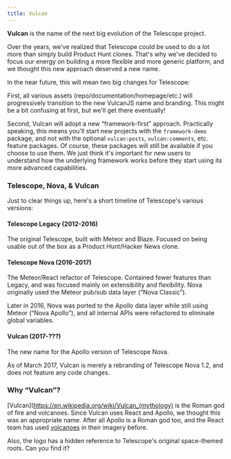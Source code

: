```yaml
---
title: Vulcan
---
```


**Vulcan** is the name of the next big evolution of the Telescope project. 

Over the years, we've realized that Telescope could be used to do a lot more than simply build Product Hunt clones. That's why we've decided to focus our energy on building a more flexible and more generic platform, and we thought this new approach deserved a new name. 

In the near future, this will mean two big changes for Telescope:

First, all various assets (repo/documentation/homepage/etc.) will progressively transition to the new VulcanJS name and branding. This might be a bit confusing at first, but we'll get there eventually!

Second, Vulcan will adopt a new “framework-first” approach. Practically speaking, this means you'll start new projects with the `framework-demo` package, and not with the optional `vulcan:posts`, `vulcan:comments`, etc. feature packages. Of course, these packages will still be available if you choose to use them. We just think it's important for new users to understand how the underlying framework works before they start using its more advanced capabilities.

### Telescope, Nova, & Vulcan

Just to clear things up, here's a short timeline of Telescope's various versions:

#### Telescope Legacy (2012-2016)

The original Telescope, built with Meteor and Blaze. Focused on being usable out of the box as a Product Hunt/Hacker News clone. 

#### Telescope Nova (2016-2017)

The Meteor/React refactor of Telescope. Contained fewer features than Legacy, and was focused mainly on extensibility and flexibility. Nova originally used the Meteor pub/sub data layer (“Nova Classic”).

Later in 2016, Nova was ported to the Apollo data layer while still using Meteor (“Nova Apollo”), and all internal APIs were refactored to eliminate global variables. 

#### Vulcan (2017-???)

The new name for the Apollo version of Telescope Nova. 

As of March 2017, Vulcan is merely a rebranding of Telescope Nova 1.2, and does not feature any code changes.

### Why “Vulcan”?

[Vulcan](https://en.wikipedia.org/wiki/Vulcan_(mythology) is the Roman god of fire and volcanoes. Since Vulcan uses React and Apollo, we thought this was an appropriate name. After all Apollo is a Roman god too, and the React team has used [volcanoes](https://facebook.github.io/react/blog/2016/09/28/our-first-50000-stars.html) in their imagery before. 

Also, the logo has a hidden reference to Telescope's original space-themed roots. Can you find it?
